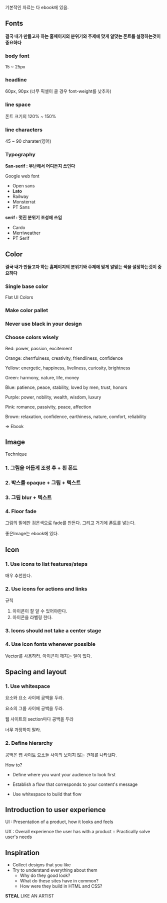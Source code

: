 기본적인 자료는 다 ebook에 있음.

## Fonts

**결국 내가 만들고자 하는 홈페이지의 분위기와 주제에 맞게 알맞는 폰트를 설정하는것이 중요하다**

### body font

15 ~ 25px

### headline

60px, 90px (너무 픽셀이 클 경우 font-weight를 낮추자)

### line space

폰트 크기의 120% ~ 150%

### line characters

45 ~ 90 charater(영어)

### Typography

**San-serif : 무난해서 어디든지 쓰인다**

Google web font

- Open sans
- **Lato**
- Railway
- Monsterrat
- PT Sans

**serif : 멋진 분위기 조성에 쓰임**

- Cardo
- Merriweather
- PT Serif

## Color

**결국 내가 만들고자 하는 홈페이지의 분위기와 주제에 맞게 알맞는 색을 설정하는것이 중요하다**

### Single base color

Flat UI Colors

### Make color pallet

### Never use black in your design

### Choose colors wisely

Red: power, passion, excitement

Orange: cherrfulness, creativity, friendliness, confidence

Yellow: energetic, happiness, liveliness, curiosity, brightness

Green: harmony, nature, life, money

Blue: patience, peace, stability, loved by men, trust, honors

Purple: power, nobility, wealth, wisdom, luxury

Pink: romance, passivity, peace, affection

Brown: relaxation, confidence, earthiness, nature, comfort, reliability

=> Ebook

## Image

Technique

### 1. 그림을 어둡게 조정 후 + 흰 폰트

### 2. 박스를 opaque + 그림 + 텍스트

### 3. 그림 blur + 텍스트

### 4. Floor fade

그림의 밑에만 검은색으로 fade를 만든다. 그리고 거기에 폰트를 넣는다.

좋은Image는 ebook에 있다.

## Icon

### 1. Use icons to list features/steps

매우 추천한다.

### 2. Use icons for actions and links

규칙
1. 아이콘이 잘 알 수 있어야한다.
2. 아이콘을 라벨링 한다.

### 3. Icons should not take a center stage

### 4. Use icon fonts whenever possible

Vector를 사용하라. 아이콘이 깨지는 일이 없다.

## Spacing and layout

### 1. Use whitespace

요소와 요소 사이에 공백을 두라.

요소의 그룹 사이에 공백을 두라.

웹 사이트의 section마다 공백을 두라

너무 과장하지 말라.

### 2. Define hierarchy

공백은 웹 사이트 요소들 사이의 보이지 않는 관계를 나타낸다.

How to?

- Define where you want your audience to look first

- Establish a flow that corresponds to your content's message

- Use whitespace to build that flow

## Introduction to user experience

UI : Presentation of a product, how it looks and feels

UX : Overall experience the user has with a product :: Practically solve user's needs

## Inspiration

- Collect designs that you like
- Try to understand everything about them
  - Why do they good look?
  - What do these sites have in common?
  - How were they build in HTML and CSS?

**STEAL** LIKE AN ARTIST
